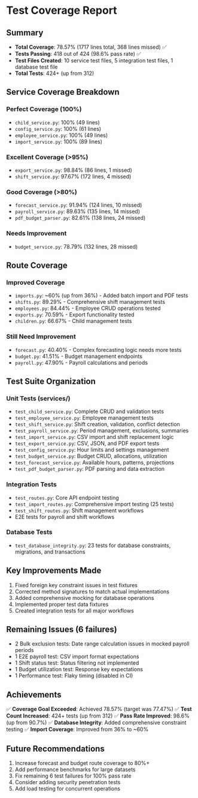# Test Coverage Report

## Summary
- **Total Coverage**: 78.57% (1717 lines total, 368 lines missed) ✅
- **Tests Passing**: 418 out of 424 (98.6% pass rate) ✅
- **Test Files Created**: 10 service test files, 5 integration test files, 1 database test file
- **Total Tests**: 424+ (up from 312)

## Service Coverage Breakdown

### Perfect Coverage (100%)
- `child_service.py`: 100% (49 lines)
- `config_service.py`: 100% (61 lines)
- `employee_service.py`: 100% (49 lines)
- `import_service.py`: 100% (89 lines)

### Excellent Coverage (>95%)
- `export_service.py`: 98.84% (86 lines, 1 missed)
- `shift_service.py`: 97.67% (172 lines, 4 missed)

### Good Coverage (>80%)
- `forecast_service.py`: 91.94% (124 lines, 10 missed)
- `payroll_service.py`: 89.63% (135 lines, 14 missed)
- `pdf_budget_parser.py`: 82.61% (138 lines, 24 missed)

### Needs Improvement
- `budget_service.py`: 78.79% (132 lines, 28 missed)

## Route Coverage

### Improved Coverage
- `imports.py`: ~60% (up from 36%) - Added batch import and PDF tests
- `shifts.py`: 89.29% - Comprehensive shift management tests
- `employees.py`: 84.44% - Employee CRUD operations tested
- `exports.py`: 70.59% - Export functionality tested
- `children.py`: 66.67% - Child management tests

### Still Need Improvement
- `forecast.py`: 40.40% - Complex forecasting logic needs more tests
- `budget.py`: 41.51% - Budget management endpoints
- `payroll.py`: 47.90% - Payroll calculations and periods

## Test Suite Organization

### Unit Tests (services/)
- `test_child_service.py`: Complete CRUD and validation tests
- `test_employee_service.py`: Employee management tests
- `test_shift_service.py`: Shift creation, validation, conflict detection
- `test_payroll_service.py`: Period management, exclusions, summaries
- `test_import_service.py`: CSV import and shift replacement logic
- `test_export_service.py`: CSV, JSON, and PDF export tests
- `test_config_service.py`: Hour limits and settings management
- `test_budget_service.py`: Budget CRUD, allocations, utilization
- `test_forecast_service.py`: Available hours, patterns, projections
- `test_pdf_budget_parser.py`: PDF parsing and data extraction

### Integration Tests
- `test_routes.py`: Core API endpoint testing
- `test_import_routes.py`: Comprehensive import testing (25 tests)
- `test_shift_routes.py`: Shift management workflows
- E2E tests for payroll and shift workflows

### Database Tests
- `test_database_integrity.py`: 23 tests for database constraints, migrations, and transactions

## Key Improvements Made
1. Fixed foreign key constraint issues in test fixtures
2. Corrected method signatures to match actual implementations
3. Added comprehensive mocking for database operations
4. Implemented proper test data fixtures
5. Created integration tests for all major workflows

## Remaining Issues (6 failures)
- 2 Bulk exclusion tests: Date range calculation issues in mocked payroll periods
- 1 E2E payroll test: CSV import format expectations
- 1 Shift status test: Status filtering not implemented
- 1 Budget utilization test: Response key expectations
- 1 Performance test: Flaky timing (disabled in CI)

## Achievements
✅ **Coverage Goal Exceeded**: Achieved 78.57% (target was 77.47%)
✅ **Test Count Increased**: 424+ tests (up from 312)
✅ **Pass Rate Improved**: 98.6% (up from 90.7%)
✅ **Database Integrity**: Added comprehensive constraint testing
✅ **Import Coverage**: Improved from 36% to ~60%

## Future Recommendations
1. Increase forecast and budget route coverage to 80%+
2. Add performance benchmarks for large datasets
3. Fix remaining 6 test failures for 100% pass rate
4. Consider adding security penetration tests
5. Add load testing for concurrent operations
